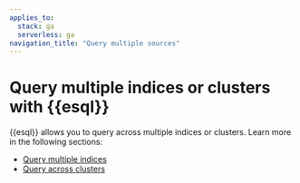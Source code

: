 ```yaml
---
applies_to:
  stack: ga
  serverless: ga
navigation_title: "Query multiple sources"
---
```


# Query multiple indices or clusters with {{esql}}

{{esql}} allows you to query across multiple indices or clusters. Learn more in the following sections:

* [Query multiple indices](esql-multi-index.md)
* [Query across clusters](esql-cross-clusters.md)
